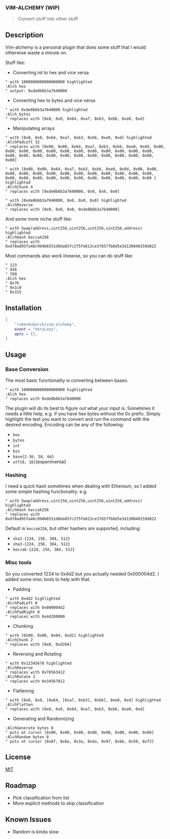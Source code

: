 
### VIM-ALCHEMY (WIP)

> Convert stuff into other stuff

## Description

Vim-alchemy is a personal plugin that does some stuff that I would otherwise waste a minute on.

Stuff like:

* Converting int to hex and vice versa
```vim
" with 1000000000000000000 highlighted
:Alch hex 
" output: 0xde0b6b3a7640000
```

* Converting hex to bytes and vice versa
```vim
" with 0xde0b6b3a7640000 highlighted
:Alch bytes 
" replaces with [0x0, 0x0, 0x64, 0xa7, 0xb3, 0xb6, 0xe0, 0xd]
```

* Manipulating arrays
```vim
" with [0x0, 0x0, 0x64, 0xa7, 0xb3, 0xb6, 0xe0, 0xd] highlighted
:AlchPadLeft 32 
" replaces with [0x00, 0x00, 0x64, 0xa7, 0xb3, 0xb6, 0xe0, 0x0d, 0x00, 0x00, 0x00, 0x00, 0x00, 0x00, 0x00, 0x00, 0x00, 0x00, 0x00, 0x00, 0x00, 0x00, 0x00, 0x00, 0x00, 0x00, 0x00, 0x00, 0x00, 0x00, 0x00, 0x00]
```

```vim
" with [0x00, 0x00, 0x64, 0xa7, 0xb3, 0xb6, 0xe0, 0x0d, 0x00, 0x00, 0x00, 0x00, 0x00, 0x00, 0x00, 0x00, 0x00, 0x00, 0x00, 0x00, 0x00, 0x00, 0x00, 0x00, 0x00, 0x00, 0x00, 0x00, 0x00, 0x00, 0x00, 0x00 ] highlighted
:AlchChunk 4 
" replaces with [0xde0b6b3a7640000, 0x0, 0x0, 0x0]
```

```vim
" with [0xde0b6b3a7640000, 0x0, 0x0, 0x0] highlighted
:AlchReverse 
" replaces with [0x0, 0x0, 0x0, 0xde0b6b3a7640000]
```

And some more niche stuff like:
```vim
" with Swap(address,uint256,uint256,uint256,uint256,address) highlighted
:AlchHash keccak256
" replaces with 0xd78ad95fa46c994b6551d0da85fc275fe613ce37657fb8d5e3d130840159d822
```

Most commands also work linewise, so you can do stuff like:
```vim
" 123
" 456
" 789
:Alch hex
" 0x7b
" 0x1c8
" 0x315
```

## Installation

```lua
{
    "rubenduburck/vim-alchemy",
    event = "VeryLazy",
    opts = {},
}
```

## Usage

### Base Conversion

The most basic functionality is converting between bases.
```vim
" with 1000000000000000000 highlighted
:Alch hex
" replaces with 0xde0b6b3a7640000
```

The plugin will do its best to figure out what your input is.
Sometimes it needs a little help, e.g. if you have hex bytes without the 0x prefix.
Simply highlight the text you want to convert and run the command with the desired encoding.
Encoding can be any of the following:
* ```hex```
* ```bytes```
* ```int```
* ```bin```
* ```base{2-36, 58, 64}```
* ```utf{8, 16}```(experimental)

### Hashing

I need a quick hash sometimes when dealing with Ethereum, so I added some simple hashing functionality.
e.g.
```vim
" with Swap(address,uint256,uint256,uint256,uint256,address) highlighted
:AlchHash keccak256
" replaces with 0xd78ad95fa46c994b6551d0da85fc275fe613ce37657fb8d5e3d130840159d822
```
Default is ```keccak256```, but other hashers are supported, including:
* ```sha2-{224, 256, 384, 512}```
* ```sha3-{224, 256, 384, 512}```
* ```keccak-{224, 256, 384, 512}```

### Misc tools

So you converted 1234 to 0x4d2 but you actually needed 0x000004d2.
I added some misc tools to help with that.

* Padding
```vim
" with 0x4d2 highlighted
:AlchPadLeft 8
" replaces with 0x000004d2
:AlchPadRight 8
" replaces with 0x4d200000
```

* Chunking
```vim
" with [0x00, 0x00, 0x04, 0xd2] highlighted
:AlchChunk 2
" replaces with [0x0, 0xd204]
```

* Reversing and Rotating
```vim
" with 0x12345678 highlighted
:AlchReverse
" replaces with 0x78563412
:AlchRotate 3
" replaces with 0x34567812
```

* Flattening
```vim
" with [0x0, 0x0, [0x64, [0xa7, 0xb3], 0xb6], 0xe0, 0xd] highlighted
:AlchFlatten 
" replaces with [0x0, 0x0, 0x64, 0xa7, 0xb3, 0xb6, 0xe0, 0xd]
```

* Generating and Randomizing
```vim
:AlchGenerate bytes 8
" puts at cursor [0x00, 0x00, 0x00, 0x00, 0x00, 0x00, 0x00, 0x00]
:AlchRandom bytes 8
" puts at cursor [0x8f, 0x8a, 0x3a, 0xda, 0x97, 0xbb, 0x59, 0xf3]
```


## License
[MIT](https://choosealicense.com/licenses/mit/)

## Roadmap
* Pick classification from list
* More explicit methods to skip classification

## Known Issues
* Random is kinda slow
